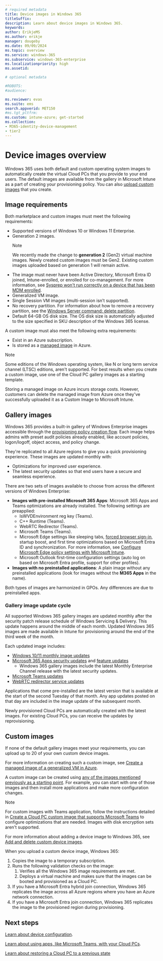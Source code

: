 ```yaml
---
# required metadata
title: Device images in Windows 365
titleSuffix:
description: Learn about device images in Windows 365.
keywords:
author: ErikjeMS 
ms.author: erikje
manager: dougeby
ms.date: 09/09/2024
ms.topic: overview
ms.service: windows-365
ms.subservice: windows-365-enterprise
ms.localizationpriority: high
ms.assetid: 

# optional metadata

#ROBOTS:
#audience:

ms.reviewer: evas
ms.suite: ems
search.appverid: MET150
#ms.tgt_pltfrm:
ms.custom: intune-azure; get-started
ms.collection:
- M365-identity-device-management
- tier2
---
```


# Device images overview

Windows 365 uses both default and custom operating system images to automatically create the virtual Cloud PCs that you provide to your end users. The default images are available from the gallery in Microsoft Intune as a part of creating your provisioning policy. You can also [upload custom images](add-device-images.md) that you create.

## Image requirements

Both marketplace and custom images must meet the following requirements:

- Supported versions of Windows 10 or Windows 11 Enterprise.
- Generation 2 images.
    > [!Note]
    > We recently made the change to **generation 2** (Gen2) virtual machine images. Newly created custom images must be Gen2. Existing custom images uploaded based on generation 1 will remain active.
- The image must never have been Active Directory, Microsoft Entra ID joined, Intune-enrolled, or enrolled for co-management. For more information, see [Sysprep won't run correctly on a device that has been MDM enrolled](/troubleshoot/mem/intune/device-enrollment/troubleshoot-sysprep-windows-10-device-enrolled-mdm).
- Generalized VM image.
- Single Session VM images (multi-session isn’t supported).
- No recovery partition. For information about how to remove a recovery partition, see the [Windows Server command: delete partition](/windows-server/administration/windows-commands/delete-partition).
- Default 64-GB OS disk size. The OS disk size is automatically adjusted to the size specified in SKU description of the Windows 365 license.

A custom image must also meet the following extra requirements:

- Exist in an Azure subscription.
- Is stored as a [managed image](/azure/virtual-machines/capture-image-resource) in Azure.

> [!NOTE]
>
> Some editions of the Windows operating system, like N or long term service channel (LTSC) editions, aren't supported. For best results when you create a custom image, use one of the Cloud PC gallery images as a starting template.

Storing a managed image on Azure incurs storage costs. However, customers can delete the managed image from Azure once they've successfully uploaded it as a Custom Image to Microsoft Intune.

## Gallery images

Windows 365 provides a built-in gallery of Windows Enterprise images accessible through the [provisioning policy creation flow](create-provisioning-policy.md). Each image helps admins with preset audit policies already enabled, like account policies, logon/logoff, object access, and policy change.

They're replicated to all Azure regions to give you a quick provisioning experience. These images are updated monthly with:

- Optimizations for improved user experience.
- The latest security updates so that end users have a secure and seamless experience.

There are two sets of images available to choose from across the different versions of Windows Enterprise:

- **Images with pre-installed Microsoft 365 Apps**: Microsoft 365 Apps and Teams optimizations are already installed. The following settings are preapplied:
  - IsWVDEnvironment reg key (Teams).
  - C++ Runtime (Teams).
  - WebRTC Redirector (Teams).
  - Microsoft Teams (Teams).
  - Microsoft Edge settings like sleeping tabs, [forced browser sign-in](/deployedge/microsoft-edge-policies#browsersignin), startup boost, and first time optimizations based on Microsoft Entra ID and synchronization. For more information, see [Configure Microsoft Edge policy settings with Microsoft Intune](/deployedge/configure-edge-with-intune).
  - Microsoft Outlook first-time configuration settings (auto log on based on Microsoft Entra profile, support for other profiles).
- **Images with no preinstalled applications**: A plain image without any preinstalled applications (look for images without the **M365 Apps** in the name).

Both types of images are harmonized in GPOs. Any differences are due to preinstalled apps.

### Gallery image update cycle

All supported Windows 365 gallery images are updated monthly after the security patch release schedule of Windows Servicing & Delivery. This update happens around the middle of each month. Updated Windows 365 images are made available in Intune for provisioning around the end of the third week of the month.

Each updated image includes:

- [Windows 10/11 monthly image updates](https://support.microsoft.com/topic/windows-10-release-on-azure-marketplace-update-history-da826e21-45ae-f6b9-de71-5f0ee2ec1563)
- [Microsoft 365 Apps security updates](/officeupdates/microsoft365-apps-security-updates) and [feature updates](/officeupdates/monthly-enterprise-channel)
  - Windows 365 gallery images include the latest Monthly Enterprise Channel release with the latest security updates.
- [Microsoft Teams updates](https://support.microsoft.com/office/what-s-new-in-microsoft-teams-d7092a6d-c896-424c-b362-a472d5f105de)
- [WebRTC redirector service updates](/azure/virtual-desktop/teams-on-avd#install-the-teams-websocket-service)

Applications that come pre-installed are the latest version that is available at the start of the second Tuesday of that month. Any app updates posted on that day are included in the image update of the subsequent month.

Newly provisioned Cloud PCs are automatically created with the latest images. For existing Cloud PCs, you can receive the updates by reprovisioning.

## Custom images

If none of the default gallery images meet your requirements, you can upload up to 20 of your own custom device images.

For more information on creating such a custom image, see [Create a managed image of a generalized VM in Azure](/azure/virtual-machines/windows/capture-image-resource).

A custom image can be created using [any of the images mentioned previously as a starting point](https://azuremarketplace.microsoft.com/marketplace/apps/microsoftwindowsdesktop.windows-ent-cpc). For example, you can start with one of those images and then install more applications and make more configuration changes.

> [!NOTE]
> For custom images with Teams application, follow the instructions detailed in [Create a Cloud PC custom image that supports Microsoft Teams](create-custom-image-support-teams.md) to configure optimizations that are needed.
> Images with disk encryption sets aren't supported.

For more information about adding a device image to Windows 365, see [Add and delete custom device images](add-device-images.md).

When you upload a custom device image, Windows 365:

1. Copies the image to a temporary subscription.
2. Runs the following validation checks on the image:
    1. Verifies all the Windows 365 image requirements are met.
    2. Deploys a virtual machine and makes sure that the images can be booted and provisioned as a Cloud PC.
3. If you have a Microsoft Entra hybrid join connection, Windows 365 replicates the image across all Azure regions where you have an Azure network connection.
4. If you have a Microsoft Entra join connection, Windows 365 replicates the image to the provisioned region during provisioning.

<!-- ########################## -->
## Next steps

[Learn about device configuration](device-configuration.md).

[Learn about using apps, like Microsoft Teams, with your Cloud PCs](app-overview.md).

[Learn about restoring a Cloud PC to a previous state](restore-overview.md)
